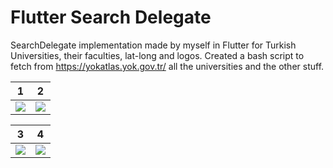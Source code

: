 # Flutter Search Delegate

SearchDelegate implementation made by myself in Flutter for Turkish Universities, their faculties, lat-long and logos. Created a bash script to fetch from https://yokatlas.yok.gov.tr/ all the universities and the other stuff. 

1             |  2
:-------------------------:|:-------------------------:
![](https://i.ibb.co/ZBJPTD4/Screenshot-1597008524.png)  |  ![](https://i.ibb.co/59Y6R6N/Screenshot-1597008552.png)


3             |  4
:-------------------------:|:-------------------------:
![](https://i.ibb.co/0J6dYxs/Screenshot-1597008543.png)  |  ![](https://i.ibb.co/NrhqrQC/Screenshot-1597008532.png)







